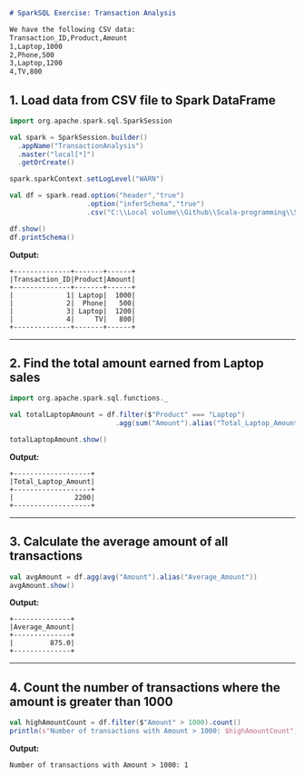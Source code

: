 ```markdown
# SparkSQL Exercise: Transaction Analysis

We have the following CSV data:
Transaction_ID,Product,Amount
1,Laptop,1000
2,Phone,500
3,Laptop,1200
4,TV,800
````
## 1. Load data from CSV file to Spark DataFrame

```scala
import org.apache.spark.sql.SparkSession

val spark = SparkSession.builder()
  .appName("TransactionAnalysis")
  .master("local[*]")
  .getOrCreate()

spark.sparkContext.setLogLevel("WARN")

val df = spark.read.option("header","true")
                   .option("inferSchema","true")
                   .csv("C:\\Local volume\\Github\\Scala-programming\\SparkSQL\\data2.csv")

df.show()
df.printSchema()
````

**Output:**

```
+--------------+-------+------+
|Transaction_ID|Product|Amount|
+--------------+-------+------+
|             1| Laptop|  1000|
|             2|  Phone|   500|
|             3| Laptop|  1200|
|             4|     TV|   800|
+--------------+-------+------+
```

---

## 2. Find the total amount earned from Laptop sales

```scala
import org.apache.spark.sql.functions._

val totalLaptopAmount = df.filter($"Product" === "Laptop")
                          .agg(sum("Amount").alias("Total_Laptop_Amount"))

totalLaptopAmount.show()
```

**Output:**

```
+-------------------+
|Total_Laptop_Amount|
+-------------------+
|               2200|
+-------------------+
```

---

## 3. Calculate the average amount of all transactions

```scala
val avgAmount = df.agg(avg("Amount").alias("Average_Amount"))
avgAmount.show()
```

**Output:**

```
+--------------+
|Average_Amount|
+--------------+
|         875.0|
+--------------+
```

---

## 4. Count the number of transactions where the amount is greater than 1000

```scala
val highAmountCount = df.filter($"Amount" > 1000).count()
println(s"Number of transactions with Amount > 1000: $highAmountCount")
```

**Output:**

```
Number of transactions with Amount > 1000: 1
```
